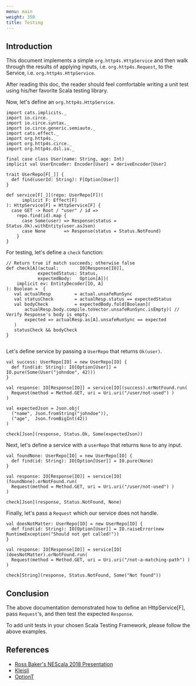 ```yaml
---
menu: main
weight: 350
title: Testing
---
```


## Introduction

This document implements a simple `org.http4s.HttpService` and then
walk through the results of applying inputs, i.e. `org.http4s.Request`, to the Service, i.e. `org.http4s.HttpService`.

After reading this doc, the reader should feel comfortable writing a unit test using his/her favorite Scala testing library.

Now, let's define an `org.http4s.HttpService`.

```tut:book
import cats.implicits._
import io.circe._
import io.circe.syntax._
import io.circe.generic.semiauto._
import cats.effect._
import org.http4s._
import org.http4s.circe._
import org.http4s.dsl.io._

final case class User(name: String, age: Int) 
implicit val UserEncoder: Encoder[User] = deriveEncoder[User]

trait UserRepo[F[_]] {
  def find(userId: String): F[Option[User]]
}

def service[F[_]](repo: UserRepo[F])(
      implicit F: Effect[F]
): HttpService[F] = HttpService[F] {
  case GET -> Root / "user" / id =>
    repo.find(id).map {
      case Some(user) => Response(status = Status.Ok).withEntity(user.asJson)
      case None       => Response(status = Status.NotFound)
    }
}
```

For testing, let's define a `check` function:

```tut:book
// Return true if match succeeds; otherwise false
def check[A](actual:        IO[Response[IO]], 
            expectedStatus: Status, 
            expectedBody:   Option[A])(
    implicit ev: EntityDecoder[IO, A]
): Boolean =  {
   val actualResp         = actual.unsafeRunSync
   val statusCheck        = actualResp.status == expectedStatus 
   val bodyCheck          = expectedBody.fold[Boolean](
       actualResp.body.compile.toVector.unsafeRunSync.isEmpty)( // Verify Response's body is empty.
       expected => actualResp.as[A].unsafeRunSync == expected
   )
   statusCheck && bodyCheck   
}
 
```

Let's define service by passing a `UserRepo` that returns `Ok(user)`. 

```tut:book
val success: UserRepo[IO] = new UserRepo[IO] {
  def find(id: String): IO[Option[User]] = IO.pure(Some(User("johndoe", 42)))
}

val response: IO[Response[IO]] = service[IO](success).orNotFound.run(
  Request(method = Method.GET, uri = Uri.uri("/user/not-used") )
)

val expectedJson = Json.obj(
  ("name", Json.fromString("johndoe")),
  ("age",  Json.fromBigInt(42))
)

check[Json](response, Status.Ok, Some(expectedJson))
```

Next, let's define a service with a `userRepo` that returns `None` to any input.

```tut:book
val foundNone: UserRepo[IO] = new UserRepo[IO] {
  def find(id: String): IO[Option[User]] = IO.pure(None)
} 

val response: IO[Response[IO]] = service[IO](foundNone).orNotFound.run(
  Request(method = Method.GET, uri = Uri.uri("/user/not-used") )
)

check[Json](response, Status.NotFound, None)
```

Finally, let's pass a `Request` which our service does not handle.  

```tut:book
val doesNotMatter: UserRepo[IO] = new UserRepo[IO] {
  def find(id: String): IO[Option[User]] = IO.raiseError(new RuntimeException("Should not get called!"))
} 

val response: IO[Response[IO]] = service[IO](doesNotMatter).orNotFound.run(
  Request(method = Method.GET, uri = Uri.uri("/not-a-matching-path") )
)

check[String](response, Status.NotFound, Some("Not found"))
```

## Conclusion

The above documentation demonstrated how to define an HttpService[F], pass `Request`'s, and then 
test the expected `Response`.

To add unit tests in your chosen Scala Testing Framework, please follow the above examples.

## References

* [Ross Baker's NEScala 2018 Presentation](https://rossabaker.github.io/boston-http4s/#2)
* [Kleisli](https://typelevel.org/cats/datatypes/kleisli.html)
* [OptionT](https://typelevel.org/cats/datatypes/optiont.html)

